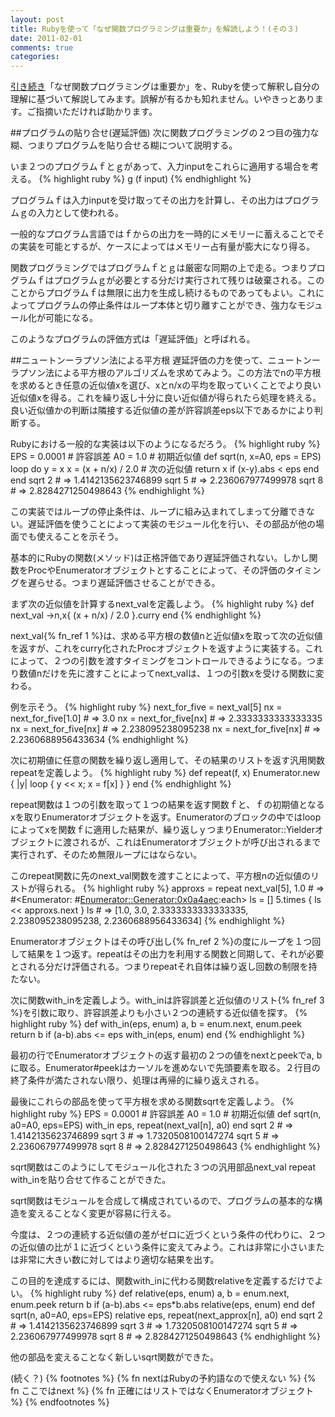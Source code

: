 ```yaml
---
layout: post
title: Rubyを使って「なぜ関数プログラミングは重要か」を解読しよう！(その３)
date: 2011-02-01
comments: true
categories:
---
```


[引き続き](http://melborne.github.com/2011/01/29/Ruby/ 'Rubyを使って「なぜ関数プログラミングは重要か」を解読しよう！(その２)')「なぜ関数プログラミングは重要か」を、Rubyを使って解釈し自分の理解に基づいて解説してみます。誤解が有るかも知れません。いやきっとあります。ご指摘いただければ助かります。

##プログラムの貼り合せ(遅延評価)
次に関数プログラミングの２つ目の強力な糊、つまりプログラムを貼り合せる糊について説明する。

いま２つのプログラムｆとｇがあって、入力inputをこれらに適用する場合を考える。
{% highlight ruby %}
g (f input)
{% endhighlight %}

プログラムｆは入力inputを受け取ってその出力を計算し、その出力はプログラムｇの入力として使われる。

一般的なプログラム言語ではｆからの出力を一時的にメモリーに蓄えることでその実装を可能とするが、ケースによってはメモリー占有量が膨大になり得る。

関数プログラミングではプログラムｆとｇは厳密な同期の上で走る。つまりプログラムｆはプログラムｇが必要とする分だけ実行されて残りは破棄される。このことからプログラムｆは無限に出力を生成し続けるものであってもよい。これによってプログラムの停止条件はループ本体と切り離すことができ、強力なモジュール化が可能になる。

このようなプログラムの評価方式は「遅延評価」と呼ばれる。

##ニュートンーラプソン法による平方根
遅延評価の力を使って、ニュートンーラプソン法による平方根のアルゴリズムを求めてみよう。この方法でnの平方根を求めるとき任意の近似値xを選び、xとn/xの平均を取っていくことでより良い近似値xを得る。これを繰り返し十分に良い近似値が得られたら処理を終える。良い近似値かの判断は隣接する近似値の差が許容誤差eps以下であるかにより判断する。

Rubyにおける一般的な実装は以下のようになるだろう。
{% highlight ruby %}
 EPS = 0.0001    # 許容誤差
 A0 = 1.0        # 初期近似値
 def sqrt(n, x=A0, eps = EPS)
   loop do
     y = x
     x = (x + n/x) / 2.0           # 次の近似値
     return x if (x-y).abs < eps
   end
 end
 sqrt 2 # => 1.4142135623746899
 sqrt 5 # => 2.236067977499978
 sqrt 8 # => 2.8284271250498643
{% endhighlight %}

この実装ではループの停止条件は、ループに組み込まれてしまって分離できない。遅延評価を使うことによって実装のモジュール化を行い、その部品が他の場面でも使えることを示そう。

基本的にRubyの関数(メソッド)は正格評価であり遅延評価されない。しかし関数をProcやEnumeratorオブジェクトとすることによって、その評価のタイミングを遅らせる。つまり遅延評価させることができる。

まず次の近似値を計算するnext_valを定義しよう。
{% highlight ruby %}
 def next_val
   ->n,x{ (x + n/x) / 2.0 }.curry
 end
{% endhighlight %}

next_val{% fn_ref 1 %}は、求める平方根の数値nと近似値xを取って次の近似値を返すが、これをcurry化されたProcオブジェクトを返すように実装する。これによって、２つの引数を渡すタイミングをコントロールできるようになる。つまり数値nだけを先に渡すことによってnext_valは、１つの引数xを受ける関数に変わる。

例を示そう。
{% highlight ruby %}
 next_for_five = next_val[5]
 nx = next_for_five[1.0] # => 3.0
 nx = next_for_five[nx] # => 2.3333333333333335
 nx = next_for_five[nx] # => 2.238095238095238
 nx = next_for_five[nx] # => 2.2360688956433634
{% endhighlight %}

次に初期値に任意の関数を繰り返し適用して、その結果のリストを返す汎用関数repeatを定義しよう。
{% highlight ruby %}
 def repeat(f, x)
   Enumerator.new { |y| loop { y << x; x = f[x] } }
 end
{% endhighlight %}

repeat関数は１つの引数を取って１つの結果を返す関数ｆと、ｆの初期値となるxを取りEnumeratorオブジェクトを返す。Enumeratorのブロックの中ではloopによってxを関数ｆに適用した結果が、繰り返しｙつまりEnumerator::Yielderオブジェクトに渡されるが、これはEnumeratorオブジェクトが呼び出されるまで実行されず、そのため無限ループにはならない。

このrepeat関数に先のnext_val関数を渡すことによって、平方根nの近似値のリストが得られる。
{% highlight ruby %}
 approxs = repeat next_val[5], 1.0 # => #<Enumerator: #<Enumerator::Generator:0x0a4aec>:each>
 ls = []
 5.times { ls << approxs.next }
 ls # => [1.0, 3.0, 2.3333333333333335, 2.238095238095238, 2.2360688956433634]
{% endhighlight %}

Enumeratorオブジェクトはその呼び出し{% fn_ref 2 %}の度にループを１つ回して結果を１つ返す。repeatはその出力を利用する関数と同期して、それが必要とされる分だけ評価される。つまりrepeatそれ自体は繰り返し回数の制限を持たない。

次に関数with_inを定義しよう。with_inは許容誤差と近似値のリスト{% fn_ref 3 %}を引数に取り、許容誤差よりも小さい２つの連続する近似値を探す。
{% highlight ruby %}
 def with_in(eps, enum)
   a, b = enum.next, enum.peek
   return b if (a-b).abs <= eps
   with_in(eps, enum)
 end
{% endhighlight %}

最初の行でEnumeratorオブジェクトの返す最初の２つの値をnextとpeekでa, bに取る。Enumerator#peekはカーソルを進めないで先頭要素を取る。２行目の終了条件が満たされない限り、処理は再帰的に繰り返えされる。

最後にこれらの部品を使って平方根を求める関数sqrtを定義しよう。
{% highlight ruby %}
 EPS = 0.0001    # 許容誤差
 A0 = 1.0        # 初期近似値
 def sqrt(n, a0=A0, eps=EPS)
   with_in eps, repeat(next_val[n], a0)
 end
 sqrt 2 # => 1.4142135623746899
 sqrt 3 # => 1.7320508100147274
 sqrt 5 # => 2.236067977499978
 sqrt 8 # => 2.8284271250498643
{% endhighlight %}

sqrt関数はこのようにしてモジュール化された３つの汎用部品next_val repeat with_inを貼り合せて作ることができた。

sqrt関数はモジュールを合成して構成されているので、プログラムの基本的な構造を変えることなく変更が容易に行える。

今度は、２つの連続する近似値の差がゼロに近づくという条件の代わりに、２つの近似値の比が１に近づくという条件に変えてみよう。これは非常に小さいまたは非常に大きい数に対してはより適切な結果を出す。

この目的を達成するには、関数with_inに代わる関数relativeを定義するだけでよい。
{% highlight ruby %}
 def relative(eps, enum)
   a, b = enum.next, enum.peek
   return b if (a-b).abs <= eps*b.abs
   relative(eps, enum)
 end
 def sqrt(n, a0=A0, eps=EPS)
   relative eps, repeat(next_approx[n], a0)
 end
 sqrt 2 # => 1.4142135623746899
 sqrt 3 # => 1.7320508100147274
 sqrt 5 # => 2.236067977499978
 sqrt 8 # => 2.8284271250498643
{% endhighlight %}

他の部品を変えることなく新しいsqrt関数ができた。

(続く？)
{% footnotes %}
   {% fn nextはRubyの予約語なので使えない %}
   {% fn ここではnext %}
   {% fn 正確にはリストではなくEnumeratorオブジェクト %}
{% endfootnotes %}
